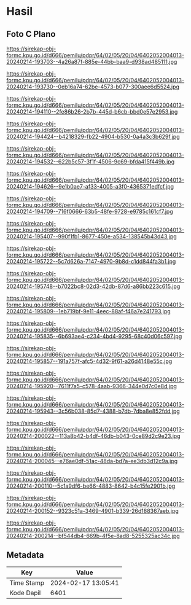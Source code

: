 # Hasil

## Foto C Plano

https://sirekap-obj-formc.kpu.go.id/d666/pemilu/pdpr/64/02/05/20/04/6402052004013-20240214-193703--4a26a87f-885e-44bb-baa9-d938ad485111.jpg

https://sirekap-obj-formc.kpu.go.id/d666/pemilu/pdpr/64/02/05/20/04/6402052004013-20240214-193730--0eb16a74-62be-4573-b077-300aee6d5524.jpg

https://sirekap-obj-formc.kpu.go.id/d666/pemilu/pdpr/64/02/05/20/04/6402052004013-20240214-194110--2fe86b26-2b7b-445d-b6cb-bbd0e57e2953.jpg

https://sirekap-obj-formc.kpu.go.id/d666/pemilu/pdpr/64/02/05/20/04/6402052004013-20240214-194424--b4218329-fb22-4904-b530-0a4a3c3b629f.jpg

https://sirekap-obj-formc.kpu.go.id/d666/pemilu/pdpr/64/02/05/20/04/6402052004013-20240214-194532--622b5c57-3f1f-4506-9c69-bfda415f449b.jpg

https://sirekap-obj-formc.kpu.go.id/d666/pemilu/pdpr/64/02/05/20/04/6402052004013-20240214-194626--9e1b0ae7-af33-4005-a3f0-4365371edfcf.jpg

https://sirekap-obj-formc.kpu.go.id/d666/pemilu/pdpr/64/02/05/20/04/6402052004013-20240214-194709--716f0666-63b5-48fe-9728-e9785c161cf7.jpg

https://sirekap-obj-formc.kpu.go.id/d666/pemilu/pdpr/64/02/05/20/04/6402052004013-20240214-195407--990f1fb1-8677-450e-a534-138545b43d43.jpg

https://sirekap-obj-formc.kpu.go.id/d666/pemilu/pdpr/64/02/05/20/04/6402052004013-20240214-195722--5c7d626a-7147-4970-9b8d-c1dd844fa3b1.jpg

https://sirekap-obj-formc.kpu.go.id/d666/pemilu/pdpr/64/02/05/20/04/6402052004013-20240214-195748--b7022bc8-02d3-42db-87d6-a86bb223c615.jpg

https://sirekap-obj-formc.kpu.go.id/d666/pemilu/pdpr/64/02/05/20/04/6402052004013-20240214-195809--1eb719bf-9e11-4eec-88af-f46a7e241793.jpg

https://sirekap-obj-formc.kpu.go.id/d666/pemilu/pdpr/64/02/05/20/04/6402052004013-20240214-195835--6b693ae4-c234-4bd4-9295-68c40d06c597.jpg

https://sirekap-obj-formc.kpu.go.id/d666/pemilu/pdpr/64/02/05/20/04/6402052004013-20240214-195857--191a757f-afc5-4d32-9f61-a26d4148e55c.jpg

https://sirekap-obj-formc.kpu.go.id/d666/pemilu/pdpr/64/02/05/20/04/6402052004013-20240214-195920--7611f7a5-c578-4aab-9366-344e0d7c0e8d.jpg

https://sirekap-obj-formc.kpu.go.id/d666/pemilu/pdpr/64/02/05/20/04/6402052004013-20240214-195943--3c56b038-85d7-4388-b7db-7dba8e852fdd.jpg

https://sirekap-obj-formc.kpu.go.id/d666/pemilu/pdpr/64/02/05/20/04/6402052004013-20240214-200022--113a8b42-b4df-46db-b043-0ce89d2c9e23.jpg

https://sirekap-obj-formc.kpu.go.id/d666/pemilu/pdpr/64/02/05/20/04/6402052004013-20240214-200045--e76ae0df-51ac-48da-bd7a-ee3db3d12c9a.jpg

https://sirekap-obj-formc.kpu.go.id/d666/pemilu/pdpr/64/02/05/20/04/6402052004013-20240214-200110--5c1a9df6-be66-4883-8642-b4c15fe2901b.jpg

https://sirekap-obj-formc.kpu.go.id/d666/pemilu/pdpr/64/02/05/20/04/6402052004013-20240214-200152--9323c51a-3469-4901-b339-26d188367aeb.jpg

https://sirekap-obj-formc.kpu.go.id/d666/pemilu/pdpr/64/02/05/20/04/6402052004013-20240214-200214--bf544db4-669b-4f5e-8ad8-5255325ac34c.jpg


## Metadata

| Key        | Value               |
| ---------- | ------------------- |
| Time Stamp | 2024-02-17 13:05:41 |
| Kode Dapil | 6401                |



